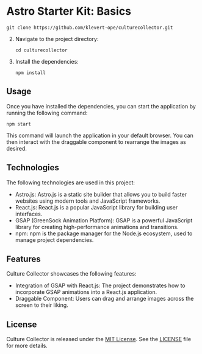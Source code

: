 # Astro Starter Kit: Basics

```shell
git clone https://github.com/klevert-ope/culturecollector.git
```

2. Navigate to the project directory:

   ```shell
   cd culturecollector
   ```

3. Install the dependencies:

   ```shell
   npm install
   ```

## Usage

Once you have installed the dependencies, you can start the application by running the following command:

```shell
npm start
```

This command will launch the application in your default browser. You can then interact with the draggable component to rearrange the images as desired.

## Technologies

The following technologies are used in this project:

- Astro.js: Astro.js is a static site builder that allows you to build faster websites using modern tools and JavaScript frameworks.
- React.js: React.js is a popular JavaScript library for building user interfaces.
- GSAP (GreenSock Animation Platform): GSAP is a powerful JavaScript library for creating high-performance animations and transitions.
- npm: npm is the package manager for the Node.js ecosystem, used to manage project dependencies.

## Features

Culture Collector showcases the following features:

- Integration of GSAP with React.js: The project demonstrates how to incorporate GSAP animations into a React.js application.
- Draggable Component: Users can drag and arrange images across the screen to their liking.

## License

Culture Collector is released under the [MIT License](https://opensource.org/licenses/MIT). See the [LICENSE](https://github.com/klevert-ope/culturecollector/blob/main/LICENSE) file for more details.
